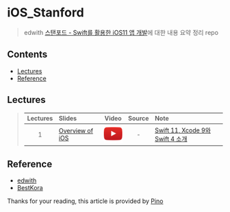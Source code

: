 # iOS_Stanford
> edwith [스탠포드 - Swift를 활용한 iOS11 앱 개발](https://edwith.org/swiftapp/lecture/26619/)에 대한 내용 요약 정리 repo

## Contents
- [Lectures](https://github.com/92pino/iOS_Stanford#lectures)
- [Reference](https://github.com/92pino/iOS_Stanford#Reference)
<!-- - [ReadingAssignments](https://github.com/92pino/iOS_Stanford#reading-assignments)
- [Problem Sets](https://github.com/92pino/iOS_Stanford#problem-sets) -->

## Lectures
> | Lectures | Slides | Video | Source | Note |
> |:---:|:---|:---:|:---:|:---|
> |1|[Overview of iOS]()|[![](art/play.png?raw=true)](https://www.edwith.org/swiftapp/lecture/26619/)|-| [Swift 11, Xcode 9와 Swift 4 소개]() |

<!-- > |1|[Overview of iOS]()|[![](art/play.png?raw=true)](https://www.edwith.org/swiftapp/lecture/26619/)|[![](art/xcode.png?raw=true)]()| Swift 11, Xcode 9와 Swift 4 소개 | -->

## Reference
- [edwith]()
- [BestKora]()

Thanks for your reading, this article is provided by [Pino](https://github.com/92pino)